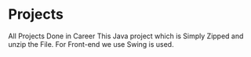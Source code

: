 # Projects
All Projects Done in Career
This Java project which is Simply Zipped and unzip the File.
For Front-end we use Swing is used.
